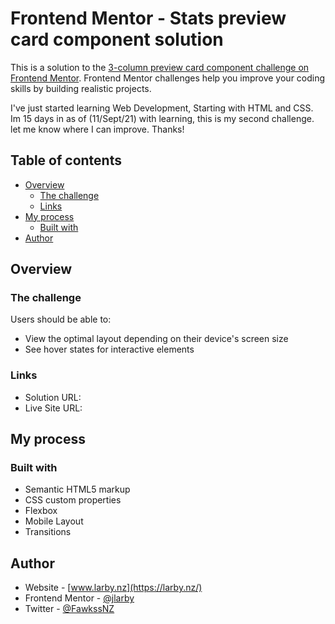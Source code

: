# Frontend Mentor - Stats preview card component solution

This is a solution to the [3-column preview card component challenge on Frontend Mentor](https://www.frontendmentor.io/challenges/3column-preview-card-component-pH92eAR2-). Frontend Mentor challenges help you improve your coding skills by building realistic projects.

I've just started learning Web Development, Starting with HTML and CSS. Im 15 days in as of (11/Sept/21) with learning, this is my second challenge. let me know where I can improve. Thanks!

## Table of contents

- [Overview](#overview)
  - [The challenge](#the-challenge)
  - [Links](#links)
- [My process](#my-process)
  - [Built with](#built-with)
- [Author](#author)

## Overview

### The challenge

Users should be able to:

- View the optimal layout depending on their device's screen size
- See hover states for interactive elements

### Links

- Solution URL: []()
- Live Site URL: []()

## My process

### Built with

- Semantic HTML5 markup
- CSS custom properties
- Flexbox
- Mobile Layout
- Transitions

## Author

- Website - [www.larby.nz](https://larby.nz/)
- Frontend Mentor - [@jlarby](https://www.frontendmentor.io/profile/jlarby)
- Twitter - [@FawkssNZ](https://twitter.com/FawkssNZ)
